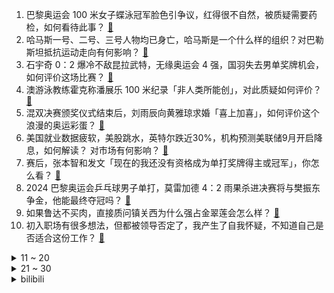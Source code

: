 1. 巴黎奥运会 100 米女子蝶泳冠军脸色引争议，红得很不自然，被质疑需要药检，如何看待此事？ [:link:](https://www.zhihu.com/question/662844861)
2. 哈马斯一号、二号、三号人物均已身亡，哈马斯是一个什么样的组织？对巴勒斯坦抵抗运动走向有何影响？ [:link:](https://www.zhihu.com/question/663238844)
3. 石宇奇 0：2 爆冷不敌昆拉武特，无缘奥运会 4 强，国羽失去男单奖牌机会，如何评价这场比赛？ [:link:](https://www.zhihu.com/question/663295522)
4. 澳游泳教练霍克称潘展乐 100 米纪录「非人类所能创」，对此质疑如何评价？ [:link:](https://www.zhihu.com/question/663210542)
5. 混双决赛颁奖仪式结束后，刘雨辰向黄雅琼求婚「喜上加喜」，如何评价这个浪漫的奥运彩蛋？ [:link:](https://www.zhihu.com/question/663291084)
6. 美国就业数据疲软，美股跳水，英特尔跌近30%，机构预测美联储9月开启降息，如何解读？ 对市场有何影响？ [:link:](https://www.zhihu.com/question/663288060)
7. 赛后，张本智和发文「现在的我还没有资格成为单打奖牌得主或冠军」，你怎么看？ [:link:](https://www.zhihu.com/question/663235538)
8. 2024 巴黎奥运会乒乓球男子单打，莫雷加德 4：2 雨果杀进决赛将与樊振东争金，他能最终夺冠吗？ [:link:](https://www.zhihu.com/question/663268550)
9. 如果鲁达不买肉，直接质问镇关西为什么强占金翠莲会怎么样？ [:link:](https://www.zhihu.com/question/662000787)
10. 初入职场有很多想法，但都被领导否定了，我产生了自我怀疑，不知道自己是否适合这份工作？ [:link:](https://www.zhihu.com/question/662639626)
<details>
<summary>11 ~ 20</summary>

11. 如何评价《唐朝诡事录之西行》大结局？ [:link:](https://www.zhihu.com/question/663278396)
12. 如何评价《喜人奇妙夜》的第六期？ [:link:](https://www.zhihu.com/question/663211465)
13. 农村大爷大妈进城帮子女带娃的人最终命运是什么？ [:link:](https://www.zhihu.com/question/662958533)
14. 孙颖莎能成为乒坛史上最快实现大满贯的吗？ [:link:](https://www.zhihu.com/question/662699146)
15. 你希望2024年下半年拥有什么呢？ [:link:](https://www.zhihu.com/question/659914469)
16. 徐峥的新电影《逆行人生》拍得怎么样？值得到影院看吗？ [:link:](https://www.zhihu.com/question/663242637)
17. 职场新人该学习老员工「通用心态」还是坚持自己的「个性心态」？ [:link:](https://www.zhihu.com/question/663026350)
18. 为什么现在的年轻人突然开始喜欢骑自行车和打羽毛球了？ [:link:](https://www.zhihu.com/question/661397412)
19. 2024 巴黎奥运会乒乓球男单决赛，樊振东能替王楚钦复仇，战胜莫雷加德吗？ [:link:](https://www.zhihu.com/question/663268166)
20. 2024 巴黎奥运会乒乓球女子单打，孙颖莎 4:0 横扫日本选手挺进决赛，如何评价这场比赛？ [:link:](https://www.zhihu.com/question/663273318)
</details>
<details>
<summary>21 ~ 30</summary>

21. 离岸人民币兑美元日内大涨超 1000 点，收复 7.15 关口，受哪些因素影响？ [:link:](https://www.zhihu.com/question/663252836)
22. 2024巴黎奥运会，网球混双决赛，中国组合张之臻/王欣瑜创造历史夺银牌，如何评价本场比赛？ [:link:](https://www.zhihu.com/question/663297653)
23. 俗话说「冬练三九，夏练三伏」夏天锻炼应该注意些什么？ [:link:](https://www.zhihu.com/question/541842033)
24. 2024 巴黎奥运会羽毛球混合双打，「雅思」组合 2:0 战胜韩国组合夺冠，如何评价这场比赛？ [:link:](https://www.zhihu.com/question/663273783)
25. 宝马 i3 将回涨 7 万，此次涨价会给目前的购买者带来哪些影响？ [:link:](https://www.zhihu.com/question/662343802)
26. 如何评价乒乓球运动员陈梦？ [:link:](https://www.zhihu.com/question/58558202)
27. 特朗普真的能当选吗？ [:link:](https://www.zhihu.com/question/661796727)
28. 为什么很多作品中太空战舰需要那么多的船员? [:link:](https://www.zhihu.com/question/662985889)
29. 2024 巴黎奥运会乒乓球男子单打半决赛，樊振东 4:0 横扫法国选手晋级决赛，你看好他夺冠吗？ [:link:](https://www.zhihu.com/question/663258907)
30. 如何让自己运气越来越好? [:link:](https://www.zhihu.com/question/661841145)
</details><details>
<summary>bilibili</summary>

</details>